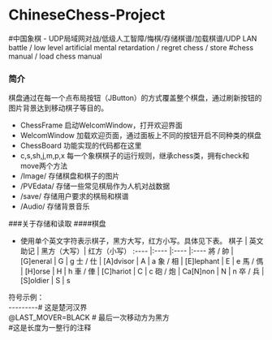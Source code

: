 # ChineseChess-Project
#中国象棋 - UDP局域网对战/低级人工智障/悔棋/存储棋谱/加载棋谱/UDP LAN battle / low level artificial mental retardation / regret chess / store #chess manual / load chess manual
### 简介
棋盘通过在每一个点布局按钮（JButton）的方式覆盖整个棋盘，通过刷新按钮的图片背景达到移动棋子等目的。
- ChessFrame  启动WelcomWindow，打开欢迎界面
- WelcomWindow  加载欢迎页面，通过面板上不同的按钮开启不同种类的棋盘
- ChessBoard 功能实现的代码都在这里
- c,s,sh,j,m,p,x  每一个象棋棋子的运行规则，继承chess类，拥有check和move两个方法
- /Image/ 存储棋盘和棋子的图片
- /PVEdata/ 存储一些常见棋局作为人机对战数据
- /save/ 存储用户要求的棋局和棋谱
- /Audio/ 存储背景音乐

###关于存储和读取
####棋盘
- 使用单个英文字符表示棋子，黑方大写，红方小写。具体见下表。
棋子 | 英文助记 | 黑方（大写）| 红方（小写）
:---- |:---- |:---- |:----
將 / 帥 | [G]eneral | G | g
士 / 仕 | [A]dvisor | A | a
象 / 相 | [E]lephant | E | e
馬 / 傌 | [H]orse | H | h
車 / 俥 | [C]hariot | C | c
砲 / 炮 | Ca[N]non | N | n
卒 / 兵 | [S]oldier | S | s


符号示例：   
---------# 这是楚河汉界    
@LAST_MOVER=BLACK # 最后一次移动方为黑方     
#这是长度为一整行的注释
